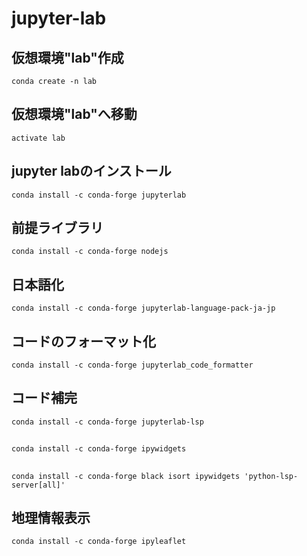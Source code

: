 # jupyter-lab
## 仮想環境"lab"作成
`conda create -n lab`
## 仮想環境"lab"へ移動
`activate lab`
## jupyter labのインストール
`conda install -c conda-forge jupyterlab`
## 前提ライブラリ
`conda install -c conda-forge nodejs`
## 日本語化
`conda install -c conda-forge jupyterlab-language-pack-ja-jp`
## コードのフォーマット化
`conda install -c conda-forge jupyterlab_code_formatter`
## コード補完
`conda install -c conda-forge jupyterlab-lsp`
## 
`conda install -c conda-forge ipywidgets`
## 
`conda install -c conda-forge black isort ipywidgets 'python-lsp-server[all]'`
## 地理情報表示
`conda install -c conda-forge ipyleaflet`
